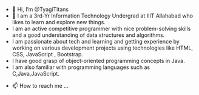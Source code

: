 - 👋 Hi, I’m @TyagiTitans
- 👀 I am a 3rd-Yr Information Technology Undergrad at IIIT Allahabad who likes to learn and explore new things.
-  I am an active competitive programmer with nice problem-solving skills and a good understanding of data structures and algorithms. 
-  I am passionate about tech and learning and getting experience by working on various development projects using technologies like  HTML, CSS, JavaScript , Bootstrap.
-  I have good grasp of object-oriented programming concepts in Java. 
-  I am also familiar with programming languages such as C,Java,JavaScript.
<!-- - 🌱 I’m currently pursuing Btech from IIIT Allahabad. -->

- 📫 How to reach me ...

<!---
TyagiTitans/TyagiTitans is a ✨ special ✨ repository because its `README.md` (this file) appears on your GitHub profile.
You can click the Preview link to take a look at your changes.
- 💞️ I’m looking to collaborate on ...
--->

